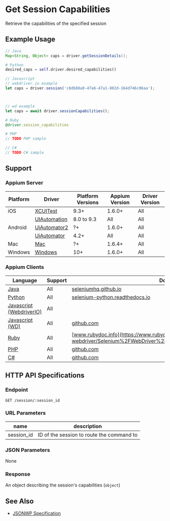 # Get Session Capabilities

Retrieve the capabilities of the specified session
## Example Usage

```java
// Java
Map<String, Object> caps = driver.getSessionDetails();

```

```python
# Python
desired_caps = self.driver.desired_capabilities()

```

```javascript
// Javascript
// webdriver.io example
let caps = driver.session('c8db88a0-47a6-47a1-802d-164d746c06aa');



// wd example
let caps = await driver.sessionCapabilities();

```

```ruby
# Ruby
@driver.session_capabilities

```

```php
# PHP
// TODO PHP sample

```

```csharp
// C#
// TODO C# sample

```



## Support

### Appium Server

|Platform|Driver|Platform Versions|Appium Version|Driver Version|
|--------|----------------|------|--------------|--------------|
| iOS | [XCUITest](/docs/en/drivers/ios-xcuitest.md) | 9.3+ | 1.6.0+ | All |
|  | [UIAutomation](/docs/en/drivers/ios-uiautomation.md) | 8.0 to 9.3 | All | All |
| Android | [UiAutomator2](/docs/en/drivers/android-uiautomator2.md) | ?+ | 1.6.0+ | All |
|  | [UiAutomator](/docs/en/drivers/android-uiautomator.md) | 4.2+ | All | All |
| Mac | [Mac](/docs/en/drivers/mac.md) | ?+ | 1.6.4+ | All |
| Windows | [Windows](/docs/en/drivers/windows.md) | 10+ | 1.6.0+ | All |

### Appium Clients

|Language|Support|Documentation|
|--------|-------|-------------|
|[Java](https://github.com/appium/java-client/releases/latest)| All | [seleniumhq.github.io](https://seleniumhq.github.io/selenium/docs/api/java/org/openqa/selenium/remote/server/ActiveSessions.html#get-org.openqa.selenium.remote.SessionId-) |
|[Python](https://github.com/appium/python-client/releases/latest)| All | [selenium-python.readthedocs.io](http://selenium-python.readthedocs.io/api.html#selenium.webdriver.remote.webdriver.WebDriver.desired_capabilities) |
|[Javascript (WebdriverIO)](http://webdriver.io/index.html)| All |  |
|[Javascript (WD)](https://github.com/admc/wd/releases/latest)| All | [github.com](https://github.com/admc/wd/blob/master/lib/commands.js#L227) |
|[Ruby](https://github.com/appium/ruby_lib/releases/latest)| All | [www.rubydoc.info](https://www.rubydoc.info/gems/selenium-webdriver/Selenium%2FWebDriver%2FRemote%2FOSS%2FBridge:session_capabilities) |
|[PHP](https://github.com/appium/php-client/releases/latest)| All | [github.com](https://github.com/appium/php-client/) |
|[C#](https://github.com/appium/appium-dotnet-driver/releases/latest)| All | [github.com](https://github.com/appium/appium-dotnet-driver/) |

## HTTP API Specifications

### Endpoint

`GET /session/:session_id`

### URL Parameters

|name|description|
|----|-----------|
|session_id|ID of the session to route the command to|

### JSON Parameters

None

### Response

An object describing the session's capabilities (`object`)

## See Also

* [JSONWP Specification](https://github.com/SeleniumHQ/selenium/wiki/JsonWireProtocol#sessionsessionid)
